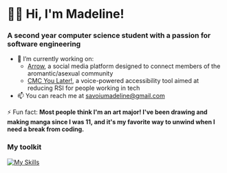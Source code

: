 # 🤸‍♀️ Hi, I'm Madeline!

### A second year computer science student with a passion for software engineering

- 🔭 I’m currently working on:
  * [Arrow](https://github.com/msavoiu/arrow), a social media platform designed to connect members of the aromantic/asexual community
  * [CMC You Later!](https://github.com/msavoiu/cmc-you-later), a voice-powered accessibility tool aimed at reducing RSI for people working in tech
- 📫 You can reach me at savoiumadeline@gmail.com

⚡ Fun fact: **Most people think I'm an art major! I've been drawing and making manga since I was 11, and it's my favorite way to unwind when I need a break from coding.**

### My toolkit
[![My Skills](https://skillicons.dev/icons?i=py,cpp,js,nodejs,react,express,postgres,flask,pytorch,aws)](https://skillicons.dev)
<!---#### 💬 Languages:
![python badge](https://img.shields.io/badge/-Python-3776AB?logo=python&logoColor=white)
![cpp badge](https://img.shields.io/badge/-C++-00599C?logo=cplusplus&logoColor=white)
![javascript badge](https://img.shields.io/badge/-BASH-4EAA25?logo=gnu-bash&logoColor=white)--->

<!---#### 🔧 Tools:
![vscode badge](https://img.shields.io/badge/-VSCode-007ACC?logo=visual%20studio%20code&logoColor=white)
![flask](https://img.shields.io/badge/-Flask-000000?logo=flask&logoColor=white)
![ae](https://img.shields.io/badge/-After%20Effects%20CC-9999FF?logo=adobe%20after%20effects&logoColor=white)
<!---#### 🖥️ Operating Systems:
![windows](https://img.shields.io/badge/-Windows%2010/11-0078D4?logo=windows&logoColor=white)
![ubuntu](https://img.shields.io/badge/-Linux%20(Ubuntu)-E95420?logo=ubuntu&logoColor=white)
![kali](https://img.shields.io/badge/-Linux%20(Kali)-557C94?logo=kali%20linux&logoColor=white)--->
